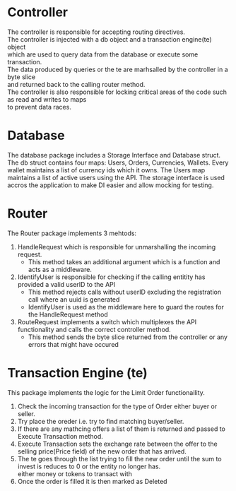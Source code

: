 # Controller
The controller is responsible for accepting routing directives.  
The controller is injected with a db object and a transaction engine(te) object  
which are used to query data from the database or execute some transaction.  
The data produced by queries or the te are marhsalled by the controller in a byte slice  
and returned back to the calling router method.  
The controller is also responsible for locking critical areas of the code such as read and writes to maps  
to prevent data races.

# Database 
The database package includes a Storage Interface and  Database struct.  
The db struct contains four maps: Users, Orders, Currencies, Wallets.
Every wallet maintains a list of currency ids which it owns.
The Users map maintains a list of active users using the API.
The storage interface is used accros the application to make DI easier and allow mocking for testing.  

# Router
The Router package implements 3 mehtods:  
1. HandleRequest which is responsible for unmarshalling the incoming request.  
      * This method takes an additional argument which is a function and acts as a middleware.  
2. IdentifyUser is responsible for checking if the calling entitity has provided a valid userID to the API  
      * This method rejects calls without userID excluding the registration call where an uuid is generated  
      * IdentifyUser is used as the middleware here to guard the routes for the HandleRequest method  
3. RouteRequest implements a switch which multiplexes the API functionality and calls the correct controller method.  
      * This method sends the byte slice returned from the controller or any errors that might have occured  

# Transaction Engine (te)
This package implements the logic for the Limit Order functionaility. 
1. Check the incoming transaction for the type of Order either buyer or seller.  
2. Try place the oreder i.e. try to find matching buyer/seller.  
3. If there are any mathcing offers a list of them is returned and passed to Execute Transaction method.  
4. Execute Transaction sets the exchange rate between the offer to the selling price(Price field) of the new order that has arrived.  
5. The te goes through the list trying to fill the new order until the sum to invest is reduces to 0 or the entity no longer has.  
   either money or tokens to transact with 
6. Once the order is filled it is then marked as Deleted 
